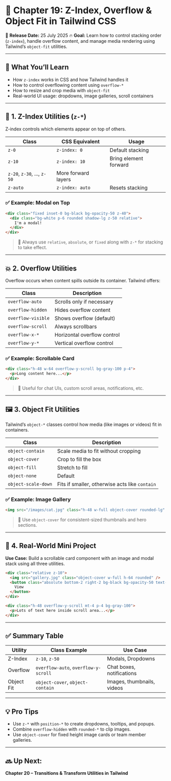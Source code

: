 # 🎯 Chapter 19: Z-Index, Overflow & Object Fit in Tailwind CSS

📅 **Release Date:** 25 July 2025
🔥 **Goal:** Learn how to control stacking order (`z-index`), handle overflow content, and manage media rendering using Tailwind’s `object-fit` utilities.

---

## 🧠 What You’ll Learn

* How `z-index` works in CSS and how Tailwind handles it
* How to control overflowing content using `overflow-*`
* How to resize and crop media with `object-fit`
* Real-world UI usage: dropdowns, image galleries, scroll containers

---

## 🔢 1. Z-Index Utilities (`z-*`)

Z-index controls which elements appear on top of others.

| Class                       | CSS Equivalent      | Usage                 |
| --------------------------- | ------------------- | --------------------- |
| `z-0`                       | `z-index: 0`        | Default stacking      |
| `z-10`                      | `z-index: 10`       | Bring element forward |
| `z-20`, `z-30`, ..., `z-50` | More forward layers |                       |
| `z-auto`                    | `z-index: auto`     | Resets stacking       |

### ✅ Example: Modal on Top

```html
<div class="fixed inset-0 bg-black bg-opacity-50 z-40">
  <div class="bg-white p-6 rounded shadow-lg z-50 relative">
    I'm a modal!
  </div>
</div>
```

> 🔁 Always use `relative`, `absolute`, or `fixed` along with `z-*` for stacking to take effect.

---

## 💥 2. Overflow Utilities

Overflow occurs when content spills outside its container. Tailwind offers:

| Class              | Description                 |
| ------------------ | --------------------------- |
| `overflow-auto`    | Scrolls only if necessary   |
| `overflow-hidden`  | Hides overflow content      |
| `overflow-visible` | Shows overflow (default)    |
| `overflow-scroll`  | Always scrollbars           |
| `overflow-x-*`     | Horizontal overflow control |
| `overflow-y-*`     | Vertical overflow control   |

### ✅ Example: Scrollable Card

```html
<div class="h-48 w-64 overflow-y-scroll bg-gray-100 p-4">
  <p>Long content here...</p>
</div>
```

> 🎯 Useful for chat UIs, custom scroll areas, notifications, etc.

---

## 🖼️ 3. Object Fit Utilities

Tailwind’s `object-*` classes control how media (like images or videos) fit in containers.

| Class               | Description                                    |
| ------------------- | ---------------------------------------------- |
| `object-contain`    | Scale media to fit without cropping            |
| `object-cover`      | Crop to fill the box                           |
| `object-fill`       | Stretch to fill                                |
| `object-none`       | Default                                        |
| `object-scale-down` | Fits if smaller, otherwise acts like `contain` |

### ✅ Example: Image Gallery

```html
<img src="/images/cat.jpg" class="h-48 w-full object-cover rounded-lg" />
```

> 📸 Use `object-cover` for consistent-sized thumbnails and hero sections.

---

## 🔧 4. Real-World Mini Project

**Use Case:** Build a scrollable card component with an image and modal stack using all three utilities.

```html
<div class="relative z-10">
  <img src="gallery.jpg" class="object-cover w-full h-64 rounded" />
  <button class="absolute bottom-2 right-2 bg-black bg-opacity-50 text-white px-2 py-1 text-sm rounded z-20">
    View
  </button>
</div>

<div class="h-48 overflow-y-scroll mt-4 p-4 bg-gray-100">
  <p>Lots of text here inside scroll area...</p>
</div>
```

---

## ✅ Summary Table

| Utility    | Class Example                        | Use Case                   |
| ---------- | ------------------------------------ | -------------------------- |
| Z-Index    | `z-10`, `z-50`                       | Modals, Dropdowns          |
| Overflow   | `overflow-auto`, `overflow-y-scroll` | Chat boxes, notifications  |
| Object Fit | `object-cover`, `object-contain`     | Images, thumbnails, videos |

---

## 💡 Pro Tips

* Use `z-*` with `position-*` to create dropdowns, tooltips, and popups.
* Combine `overflow-hidden` with `rounded-*` to clip images.
* Use `object-cover` for fixed height image cards or team member galleries.

---

## 🔜 Up Next:

**Chapter 20 – Transitions & Transform Utilities in Tailwind**
